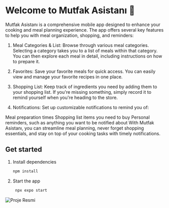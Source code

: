 # Welcome to Mutfak Asistanı 👋

Mutfak Asistanı is a comprehensive mobile app designed to enhance your cooking and meal planning experience. The app offers several key features to help you with meal organization, shopping, and reminders:

1. Meal Categories & List: Browse through various meal categories. Selecting a category takes you to a list of meals within that category. You can then explore each meal in detail, including instructions on how to prepare it.

2. Favorites: Save your favorite meals for quick access. You can easily view and manage your favorite recipes in one place.

3. Shopping List: Keep track of ingredients you need by adding them to your shopping list. If you're missing something, simply record it to remind yourself when you're heading to the store.

4. Notifications: Set up customizable notifications to remind you of:

Meal preparation times
Shopping list items you need to buy
Personal reminders, such as anything you want to be notified about
With Mutfak Asistanı, you can streamline meal planning, never forget shopping essentials, and stay on top of your cooking tasks with timely notifications.

## Get started

1. Install dependencies

   ```bash
   npm install
   ```

2. Start the app

   ```bash
    npx expo start
   ```

![Proje Resmi](https://github.com/kullaniciAdi/repoAdi/blob/main/images/icon.png)
